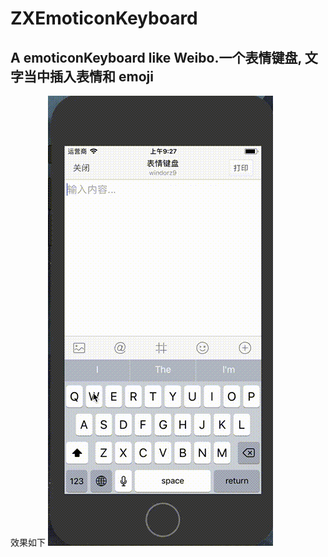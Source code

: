 # ZXEmoticonKeyboard
## A emoticonKeyboard like Weibo.一个表情键盘, 文字当中插入表情和 emoji
效果如下
![效果](https://github.com/windorz9/ZXEmoticonKeyboard/raw/master/Assert/demonstrate.gif)

